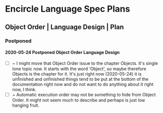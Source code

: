 Encircle Language Spec Plans
============================

Object Order | Language Design | Plan
-------------------------------------

### Postponed

#### 2020-05-24 Postponed Object Order Language Design

- [ ] ~ I might move that Object Order issue to the chapter Objects. It's single lone topic now. It starts with the word 'Object', so maybe therefore Objects is the chapter for it. It's just right now (2020-05-24) it is unfinished and unfinished things tend to be put at the bottom of the documentation right now and do not want to do anything about it right now, I think.
- [ ] ~ Automatic execution order may not be something to hide from Object Order. It might not seem much to describe and perhaps is just low hanging fruit.